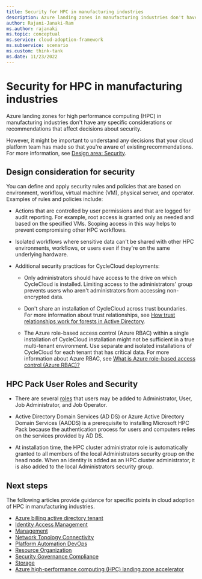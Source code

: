 ```yaml
---
title: Security for HPC in manufacturing industries
description: Azure landing zones in manufacturing industries don't have any specific considerations or recommendations that affect decisions about security.
author: Rajani-Janaki-Ram
ms.author: rajanaki
ms.topic: conceptual
ms.service: cloud-adoption-framework
ms.subservice: scenario
ms.custom: think-tank
ms.date: 11/23/2022
---
```


# Security for HPC in manufacturing industries

Azure landing zones for high performance computing (HPC) in manufacturing industries don't have any specific considerations or recommendations that affect decisions about security.

However, it might be important to understand any decisions that your cloud platform team has made so that you're aware of existing recommendations. For more information, see [Design area: Security](../../../ready/landing-zone/design-area/security.md).

## Design consideration for security

You can define and apply security rules and policies that are based on environment, workflow, virtual machine (VM), physical server, and operator. Examples of rules and policies include:

  - Actions that are controlled by user permissions and that are logged for audit reporting. For example, root access is granted only as needed and based on the specified VMs. Scoping access in this way helps to prevent compromising other HPC workflows.

  - Isolated workflows where sensitive data can't be shared with other HPC environments, workflows, or users even if they're on the same underlying hardware.
 
  - Additional security practices for CycleCloud deployments:

    - Only administrators should have access to the drive on which CycleCloud is installed. Limiting access to the administrators' group prevents users who aren't administrators from accessing non-encrypted data.

    - Don't share an installation of CycleCloud across trust boundaries. For more information about trust relationships, see [How trust relationships work for forests in Active Directory](/azure/active-directory-domain-services/concepts-forest-trust).

    - The Azure role-based access control (Azure RBAC) within a single installation of CycleCloud installation might not be sufficient in a true multi-tenant environment. Use separate and isolated installations of CycleCloud for each tenant that has critical data. For more information about Azure RBAC, see [What is Azure role-based access control (Azure RBAC)?](/azure/role-based-access-control/overview)
   
## HPC Pack User Roles and Security

  - There are several [roles](https://learn.microsoft.com/en-us/powershell/high-performance-computing/understanding-user-roles) that users may be added to Administrator, User, Job Administrator, and Job Operator.
    
  - Active Directory Domain Services (AD DS) or Azure Active Directory Domain Services (AADDS) is a prerequisite to installing Microsoft HPC Pack because the authentication process for users and computers relies on the services provided by AD DS.
    
  - At installation time, the HPC cluster administrator role is automatically granted to all members of the local Administrators security group on the head node. When an identity is added as an HPC cluster administrator, it is also added to the local Administrators security group.


## Next steps

The following articles provide guidance for specific points in cloud adoption of HPC in manufacturing industries.

- [Azure billing active directory tenant](./azure-billing-active-directory-tenant.md)
- [Identity Access Management](./identity-access-management.md)
- [Management](./management.md)
- [Network Topology Connectivity](./network-topology-connectivity.md)
- [Platform Automation DevOps](./platform-automation-devops.md)
- [Resource Organization](./resource-organization.md)
- [Security Governance Compliance](./security-governance-compliance.md)
- [Storage](./storage.md)
- [Azure high-performance computing (HPC) landing zone accelerator](../azure-hpc-landing-zone-accelerator.md)
